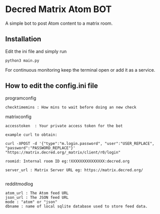 # Decred Matrix Atom BOT

A simple bot to post Atom content to a matrix room.

## Installation 

Edit the ini file and simply run

```
python3 main.py
```

For continuous monitoring keep the terminal open or add it as a service. 

## How to edit the config.ini file


programconfig

```
checktimemins : How mins to wait before doing an new check
```


matrixconfig

```
accesstoken  : Your private access token for the bot

example curl to obtain:

curl -XPOST -d '{"type":"m.login.password", "user":"USER_REPLACE", "password":"PASSWORD_REPLACE"}' "https://matrix.decred.org/_matrix/client/r0/login"

roomid: Internal room ID eg:!XXXXXXXXXXXXXXX:decred.org

server_url : Matrix Server URL eg: https://matrix.decred.org/


```

redditmodlog

```
atom_url : The Atom feed URL
json_url : The JSON feed URL
mode : "atom" or "json"
dbname : name of local sqlite database used to store feed data.
```
